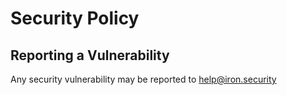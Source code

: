 # Security Policy

## Reporting a Vulnerability

Any security vulnerability may be reported to help@iron.security
